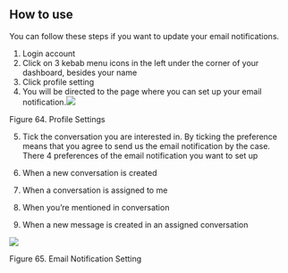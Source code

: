 ## How to use

You can follow these steps if you want to update your email notifications.

1.  Login account
2.  Click on 3 kebab menu icons in the left under the corner of your dashboard, besides your name
3.  Click profile setting
4.  You will be directed to the page where you can set up your email notification.![](https://lh5.googleusercontent.com/U-QKvgLoSljboR5nlathyF38yd3C0LSu_6US-IjuZMMd8ia0JqkAZZrSAe9FCVlObElVqvCPNA7zUMfBuL8pjLNScsjFYeHiP65KWO27l4wX1c3rVTR6dNo8NlbCrk8KLqHMo0LL)

Figure 64. Profile Settings

5.  Tick the conversation you are interested in. By ticking the preference means that you agree to send us the email notification by the case. There 4 preferences of the email notification you want to set up

1.  When a new conversation is created
1.  When a conversation is assigned to me
1.  When you’re mentioned in conversation
1.  When a new message is created in an assigned conversation

![](https://lh5.googleusercontent.com/lJsb4ExBktrI94k_7rIcEXRG5yhrW7vhSk_-pbMFq8wBFj3RCgra2a3oU7PzfUA-4sa301wo7m_dyAdT6uwg-2tancl_oILvEDzOP3fyZcfC6svyP7CKNLW5LvhBBkVmXpHLbkYt)

Figure 65. Email Notification Setting
